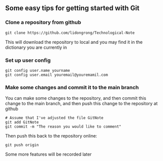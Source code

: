 ## Some easy tips for getting started with Git

### Clone a repository from github

```
git clone https://github.com/lidongrong/Technological-Note
```

This will download the repository to local and you may find it in the dictionary you are currently in

### Set up user config

```
git config user.name yourname
git config user.email youremail@youremamil.com
```

### Make some changes and commit it to the main branch

You can make some changes to the repository, and then commit this change to the main branch, and then push this change to the repository at github

```
# Assume that I've adjusted the file GitNote
git add GitNote
git commit -m "The reason you would like to comment"
```

Then push this back to the repository online:

```
git push origin
```

Some more features will be recorded later